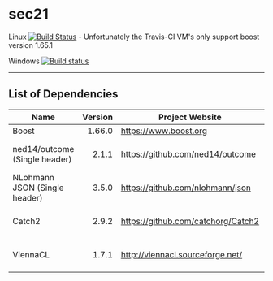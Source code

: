 # sec21

Linux [![Build Status](https://travis-ci.org/MichaelMiller-/sec21.svg?branch=master)](https://travis-ci.org/MichaelMiller-/sec21) - Unfortunately the Travis-CI VM's only support boost version 1.65.1

Windows [![Build status](https://ci.appveyor.com/api/projects/status/4s6bg4yexj0cna45?svg=true)](https://ci.appveyor.com/project/MichaelMiller-/sec21)

---------------------------------------

## List of Dependencies

| Name | Version | Project Website | Note |
|-------|---------:|------------------------|-|
| Boost | 1.66.0 | https://www.boost.org | |
| ned14/outcome (Single header) | 2.1.1 | https://github.com/ned14/outcome | Recommened to copy in source tree |
| NLohmann JSON (Single header) | 3.5.0 | https://github.com/nlohmann/json | Recommened to copy in source tree |
| Catch2 | 2.9.2 | https://github.com/catchorg/Catch2 | Recommened to copy in source tree |
| ViennaCL | 1.7.1 | http://viennacl.sourceforge.net/ | Recommened to copy in source tree |
